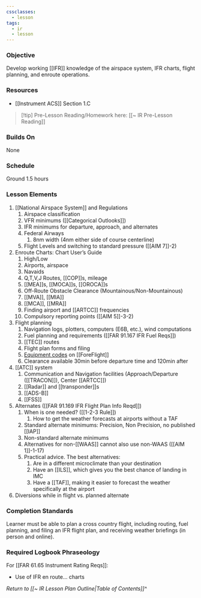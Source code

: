 ```yaml
---
cssclasses:
  - lesson
tags:
  - ir
  - lesson
---
```

### Objective
Develop working [[IFR]] knowledge of the airspace system, IFR charts, flight planning, and enroute operations.

### Resources
- [[Instrument ACS]] Section 1.C

> [!tip] Pre-Lesson Reading/Homework here: [[~ IR Pre-Lesson Reading]]

### Builds On
None

### Schedule
Ground 1.5 hours 

### Lesson Elements
1. [[National Airspace System]] and Regulations 
	1. Airspace classification 
	2. VFR minimums ([[Categorical Outlooks]])
	3. IFR minimums for departure, approach, and alternates
	4. Federal Airways
		1. 8nm width (4nm either side of course centerline)
	5. Flight Levels and switching to standard pressure ([[AIM 7]]-2)
2. Enroute Charts: Chart User’s Guide
	1. High/Low
	2. Airports, airspace
	3. Navaids
	4. Q,T,V,J Routes, [[COP]]s, mileage
	5. [[MEA]]s, [[MOCA]]s, [[OROCA]]s
	6. Off-Route Obstacle Clearance (Mountainous/Non-Mountainous)
	7. [[MVA]], [[MIA]]
	8. [[MCA]], [[MRA]]
	9. Finding airport and [[ARTCC]] frequencies 
	10. Compulsory reporting points ([[AIM 5]]-3-2)
3. Flight planning 
	1. Navigation logs, plotters, computers (E6B, etc.), wind computations 
	2. Fuel planning and requirements ([[FAR 91.167 IFR Fuel Reqs]])
	3. [[TEC]] routes
	4. Flight plan forms and filing
	5. [Equipment codes](https://support.foreflight.com/hc/en-us/articles/360049193173-ICAO-Equipment-and-PBN-Code-Setup-Guide) on [[ForeFlight]]
	6. Clearance available 30min before departure time and 120min after
4. [[ATC]] system 
	1. Communication and Navigation facilities (Approach/Departure ([[TRACON]]), Center [[ARTCC]])
	2. [[Radar]] and [[transponder]]s 
	3. [[ADS-B]]
	4. [[FSS]]
5. Alternates ([[FAR 91.169 IFR Flight Plan Info Reqd]])
	1. When is one needed? ([[1-2-3 Rule]])
		1. How to get the weather forecasts at airports without a TAF
	2. Standard alternate minimums: Precision, Non Precision, no published [[IAP]]
	3. Non-standard alternate minimums
	4. Alternatives for non-[[WAAS]] cannot also use non-WAAS ([[AIM 1]]-1-17)
	5. Practical advice. The best alternatives:
		1. Are in a different microclimate than your destination
		2. Have an [[ILS]], which gives you the best chance of landing in IMC
		3. Have a [[TAF]], making it easier to forecast the weather specifically at the airport
6. Diversions while in flight vs. planned alternate

### Completion Standards
Learner must be able to plan a cross country flight, including routing, fuel planning, and filing an IFR flight plan, and receiving weather briefings (in person and online).

### Required Logbook Phraseology
For [[FAR 61.65 Instrument Rating Reqs]]:
- Use of IFR en route... charts

*Return to [[~ IR Lesson Plan Outline|Table of Contents]]^*
